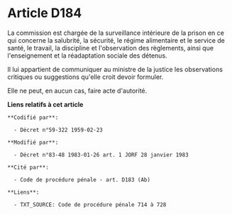 # Article D184

La commission est chargée de la surveillance intérieure de la prison en ce qui concerne la salubrité, la sécurité, le régime
alimentaire et le service de santé, le travail, la discipline et l'observation des règlements, ainsi que l'enseignement et la
réadaptation sociale des détenus.

Il lui appartient de communiquer au ministre de la justice les observations critiques ou suggestions qu'elle croit devoir
formuler.

Elle ne peut, en aucun cas, faire acte d'autorité.

**Liens relatifs à cet article**

	**Codifié par**:

	  - Décret n°59-322 1959-02-23

	**Modifié par**:

	  - Décret n°83-48 1983-01-26 art. 1 JORF 28 janvier 1983

	**Cité par**:

	  - Code de procédure pénale - art. D183 (Ab)

	**Liens**:

	  - TXT_SOURCE: Code de procédure pénale 714 à 728
